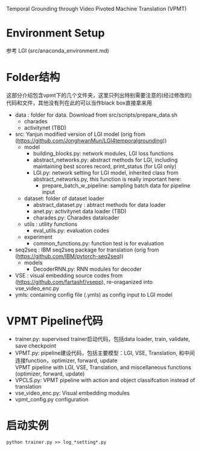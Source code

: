 Temporal Grounding through Video Pivoted Machine Translation
(VPMT)

# Environment Setup 
参考 LGI (src/anaconda_environment.md)

# Folder结构
这部分介绍包含vpmt下的几个文件夹，这里只列出特别需要注意的(经过修改的)代码和文件，其他没有列在此的可以当作black box直接拿来用 
- data : 
	folder for data. Download from src/scripts/prepare_data.sh 
	- charades 
	- activitynet (TBD)
- src: 
	Yanjun modified version of LGI model (orig from (https://github.com/JonghwanMun/LGI4temporalgrounding))
	- model 
		- building_blocks.py: network modules, LGI loss functions  
		- abstract_networks.py: abstract methods for LGI, including maintaining best scores record, print_status (for LGI only) 
		- LGI.py: network setting for LGI model, inherited class from abstract_networks.py, this function is really important here: 
			- prepare_batch_w_pipeline: sampling batch data for pipeline input 
	- dataset: folder of dataset loader 
		- abstract_dataset.py : abtract methods for data loader 
		- anet.py: activitynet data loader (TBD) 
		- charades.py: Charades dataloader 
	- utils : utility functions 
		- eval_utils.py: evaluation codes
	- experiment
		- common_functions.py: function test is for evaluation 
- seq2seq : 
	IBM seq2seq package for translation (orig from (https://github.com/IBM/pytorch-seq2seq)) 
	- models
	 	- DecoderRNN.py: RNN modules for decoder 
- VSE : 
	visual embedding source codes from (https://github.com/fartashf/vsepp), re-oraganized into vse_video_enc.py  
- ymls:
	containing config file (.ymls) as config input to LGI model 


# VPMT Pipeline代码
- trainer.py:
	supervised trainer启动代码，包括data loader, train, validate, save checkpoint  
- VPMT.py:
	pipeline建设代码，包括主要模型：LGI, VSE, Translation, 和中间连接function，optimizer, forward, update   
	VPMT pipeline with LGI, VSE, Translation, and miscellaneous functions (optimizer, forward, update)
- VPCLS.py: 
	VPMT pipeline with action and object classifcation instead of translation 
- vse_video_enc.py: 
	Visual embedding modules 
- vpmt_config.py 
	configuration 

# 启动实例 
``python trainer.py >> log_*setting*.py
``


